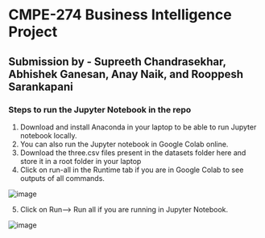 # CMPE-274 Business Intelligence Project

## Submission by - Supreeth Chandrasekhar, Abhishek Ganesan, Anay Naik, and Rooppesh Sarankapani

### Steps to run the Jupyter Notebook in the repo<br>

1. Download and install Anaconda in your laptop to be able to run Jupyter notebook locally. <br>
2. You can also run the Jupyter notebook in Google Colab online. <br>
3. Download the three.csv files present in the datasets folder here </a> and store it in a root folder in your laptop <br>
4. Click on run-all in the Runtime tab if you are in Google Colab to see outputs of all commands.<br>

![image](https://user-images.githubusercontent.com/89494219/144730869-d12129ca-c748-4623-9c6d-de8964211d77.png) <br>

5. Click on Run--> Run all if you are running in Jupyter Notebook. <br>

![image](https://user-images.githubusercontent.com/89494219/144730935-1451915a-c6bd-42f1-a59b-49e08560298f.png)

